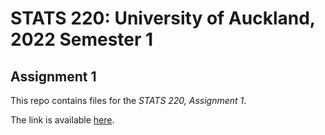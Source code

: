 # STATS 220: University of Auckland, 2022 Semester 1
## Assignment 1

This repo contains files for the *STATS 220, Assignment 1*.

The link is available [here](https://github.com/jean1415/stats220.git).

